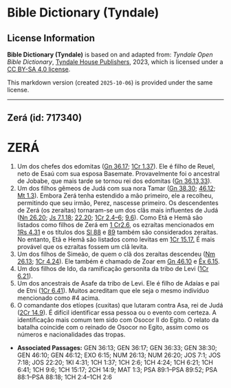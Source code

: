 # Bible Dictionary (Tyndale)

## License Information

**Bible Dictionary (Tyndale)** is based on and adapted from: _Tyndale Open Bible Dictionary_, [Tyndale House Publishers](https://tyndaleopenresources.com/), 2023, which is licensed under a [CC BY-SA 4.0 license](https://creativecommons.org/licenses/by-sa/4.0/legalcode.en).

This markdown version (created `2025-10-06`) is provided under the same license.



--------------------------------

## Zerá (id: 717340)

ZERÁ
====

1. Um dos chefes dos edomitas ([Gn 36\.17](https://ref.ly/Gen36:17); [1Cr 1\.37](https://ref.ly/1Chr1:37)). Ele é filho de Reuel, neto de Esaú com sua esposa Basemate. Provavelmente foi o ancestral de Jobabe, que mais tarde se tornou rei dos edomitas ([Gn 36\.13,33](https://ref.ly/Gen36:13,Gen36:33)).
2. Um dos filhos gêmeos de Judá com sua nora Tamar ([Gn 38\.30](https://ref.ly/Gen38:30); [46\.12](https://ref.ly/Gen46:12); [Mt 1\.3](https://ref.ly/Matt1:3)). Embora Zerá tenha estendido a mão primeiro, ele a recolheu, permitindo que seu irmão, Perez, nascesse primeiro. Os descendentes de Zerá (os zeraítas) tornaram\-se um dos clãs mais influentes de Judá ([Nn 26\.20](https://ref.ly/Num26:20); [Js 7\.1,18](https://ref.ly/Josh7:1,Josh7:18); [22\.20](https://ref.ly/Josh22:20); [1Cr 2\.4–6](https://ref.ly/1Chr2:4-1Chr2:6); [9\.6](https://ref.ly/1Chr9:6)). Como Etã e Hemã são listados como filhos de Zerá em [1 Cr2\.6](https://ref.ly/1Chr2:6), os ezraítas mencionados em [1Rs 4\.31](https://ref.ly/1Kgs4:31) e os títulos dos [Sl 88](https://ref.ly/Ps88:1-Ps88:18) e [89](https://ref.ly/Ps89:1-Ps89:52) também são considerados zeraítas. No entanto, Etã e Hemã são listados como levitas em [1Cr 15\.17\.](https://ref.ly/1Chr15:17) É mais provável que os ezraítas fossem um clã levita.
3. Um dos filhos de Simeão, de quem o clã dos zeraítas descendeu ([Nm 26\.13](https://ref.ly/Num26:13); [1Cr 4\.24](https://ref.ly/1Chr4:24)). Ele também é chamado de Zoar em [Gn 46\.10](https://ref.ly/Gen46:10) e [Êx 6\.15](https://ref.ly/Exod6:15).
4. Um dos filhos de Ido, da ramificação gersonita da tribo de Levi ([1Cr 6\.21](https://ref.ly/1Chr6:21)).
5. Um dos ancestrais de Asafe da tribo de Levi. Ele é filho de Adaías e pai de Etni ([1Cr 6\.41](https://ref.ly/1Chr6:41)). Muitos acreditam que ele seja o mesmo indivíduo mencionado como \#4 acima.
6. O comandante dos etíopes (cuxitas) que lutaram contra Asa, rei de Judá ([2Cr 14\.9](https://ref.ly/2Chr14:9)). É difícil identificar essa pessoa ou o evento com certeza. A identificação mais comum tem sido com Osocor II do Egito. O relato da batalha coincide com o reinado de Osocor no Egito, assim como os números e nacionalidades das tropas.

* **Associated Passages:** GEN 36:13; GEN 36:17; GEN 36:33; GEN 38:30; GEN 46:10; GEN 46:12; EXO 6:15; NUM 26:13; NUM 26:20; JOS 7:1; JOS 7:18; JOS 22:20; 1KI 4:31; 1CH 1:37; 1CH 2:6; 1CH 4:24; 1CH 6:21; 1CH 6:41; 1CH 9:6; 1CH 15:17; 2CH 14:9; MAT 1:3; PSA 89:1–PSA 89:52; PSA 88:1–PSA 88:18; 1CH 2:4–1CH 2:6

